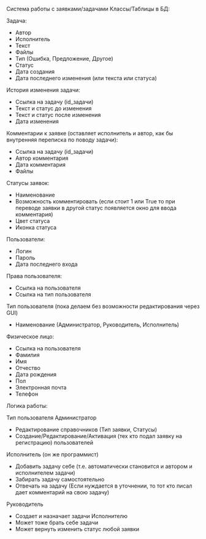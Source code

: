 Система работы с заявками/задачами
Классы/Таблицы в БД:

Задача:
- Автор
- Исполнитель
- Текст
- Файлы
- Тип (Ошибка, Предложение, Другое)
- Статус
- Дата создания
- Дата последнего изменения (или текста или статуса)

История изменения задачи:
- Ссылка на задачу (id_задачи)
- Текст и статус до изменения
- Текст и статус после изменения
- Дата изменения

Комментарии к заявке (оставляет исполнитель и автор, как бы внутренняя переписка по поводу задачи):
- Ссылка на задачу (id_задачи)
- Автор комментария
- Дата комментария
- Файлы

Статусы заявок:

- Наименование
- Возможность комментировать (если стоит 1 или True то при переводе заявки в другой статус появляется окно для ввода комментария)
- Цвет статуса
- Иконка статуса 

Пользователи:
- Логин
- Пароль
- Дата последнего входа

Права пользователя:
- Ссылка на пользователя
- Ссылка на тип пользователя

Тип пользователя (пока делаем без возможности редактирования через GUI)
- Наименование (Администратор,  Руководитель, Исполнитель)

Физическое лицо:

- Ссылка на пользователя
- Фамилия
- Имя
- Отчество
- Дата рождения
- Пол
- Электронная почта
- Телефон

Логика работы:

Тип пользователя Администратор

- Редактирование справочников (Тип заявки, Статусы)
- Создание/Редактирование/Активация (тех кто подал заявку на регистрацию) пользователей

Исполнитель (он же программист)

- Добавить задачу себе (т.е. автоматически становится и автором и исполнителем задачи)
- Забирать задачу самостоятельно
- Отвечать на задачу (Если нуждается в уточнении, то тот кто писал дает комментарий на свою задачу)

Руководитель

- Создает и назначает задачи Исполнителю
- Может тоже брать себе задачи
- Может вернуть изменить статус любой заявки
